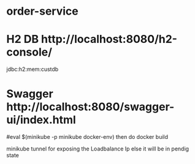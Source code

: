 # order-service

# H2 DB http://localhost:8080/h2-console/
  jdbc:h2:mem:custdb

# Swagger http://localhost:8080/swagger-ui/index.html


#eval $(minikube -p minikube docker-env)
then do docker build

minikube tunnel for exposing the Loadbalance Ip else it will be in pendig state


